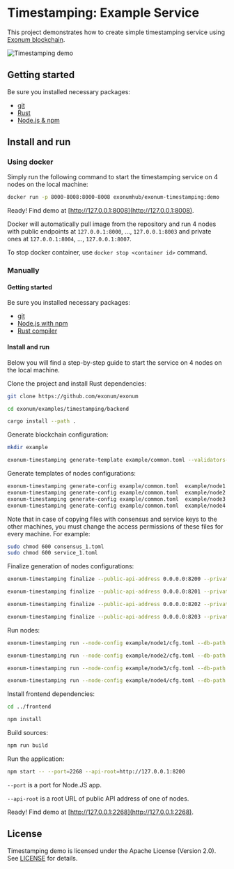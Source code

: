 # Timestamping: Example Service

This project demonstrates how to create simple timestamping service
using [Exonum blockchain](https://github.com/exonum/exonum).

![Timestamping demo](Screenshot.png)

## Getting started

Be sure you installed necessary packages:

* [git](https://git-scm.com/downloads)
* [Rust](https://rustup.rs/)
* [Node.js & npm](https://nodejs.org/en/download/)

## Install and run

### Using docker

Simply run the following command to start the timestamping service on 4 nodes
on the local machine:

```bash
docker run -p 8000-8008:8000-8008 exonumhub/exonum-timestamping:demo
```

Ready! Find demo at [http://127.0.0.1:8008](http://127.0.0.1:8008).

Docker will automatically pull image from the repository and
run 4 nodes with public endpoints at `127.0.0.1:8000`, ..., `127.0.0.1:8003`
and private ones at `127.0.0.1:8004`, ..., `127.0.0.1:8007`.

To stop docker container, use `docker stop <container id>` command.

### Manually

#### Getting started

Be sure you installed necessary packages:

* [git](https://git-scm.com/downloads)
* [Node.js with npm](https://nodejs.org/en/download/)
* [Rust compiler](https://rustup.rs/)

#### Install and run

Below you will find a step-by-step guide to start the service
on 4 nodes on the local machine.

Clone the project and install Rust dependencies:

```sh
git clone https://github.com/exonum/exonum

cd exonum/examples/timestamping/backend

cargo install --path .
```

Generate blockchain configuration:

```sh
mkdir example

exonum-timestamping generate-template example/common.toml --validators-count 4
```

Generate templates of nodes configurations:

<!-- markdownlint-disable MD013 -->

```sh
exonum-timestamping generate-config example/common.toml  example/node1 --peer-address 127.0.0.1:6331
exonum-timestamping generate-config example/common.toml  example/node2 --peer-address 127.0.0.1:6332
exonum-timestamping generate-config example/common.toml  example/node3 --peer-address 127.0.0.1:6333
exonum-timestamping generate-config example/common.toml  example/node4 --peer-address 127.0.0.1:6334
```

Note that in case of copying files with consensus and service keys to the other machines, you must change the access permissions of these files for every machine.
For example:

```sh
sudo chmod 600 consensus_1.toml
sudo chmod 600 service_1.toml
```

Finalize generation of nodes configurations:

```sh
exonum-timestamping finalize --public-api-address 0.0.0.0:8200 --private-api-address 0.0.0.0:8091 example/node1/sec.toml example/node1/cfg.toml --public-configs example/node1/pub.toml example/node2/pub.toml example/node3/pub.toml example/node4/pub.toml

exonum-timestamping finalize --public-api-address 0.0.0.0:8201 --private-api-address 0.0.0.0:8092 example/node2/sec.toml example/node2/cfg.toml --public-configs example/node1/pub.toml example/node2/pub.toml example/node3/pub.toml example/node4/pub.toml

exonum-timestamping finalize --public-api-address 0.0.0.0:8202 --private-api-address 0.0.0.0:8093 example/node3/sec.toml example/node3/cfg.toml --public-configs example/node1/pub.toml example/node2/pub.toml example/node3/pub.toml example/node4/pub.toml

exonum-timestamping finalize --public-api-address 0.0.0.0:8203 --private-api-address 0.0.0.0:8094 example/node4/sec.toml example/node4/cfg.toml --public-configs example/node1/pub.toml example/node2/pub.toml example/node3/pub.toml example/node4/pub.toml
```

Run nodes:

```sh
exonum-timestamping run --node-config example/node1/cfg.toml --db-path example/db1 --public-api-address 0.0.0.0:8200

exonum-timestamping run --node-config example/node2/cfg.toml --db-path example/db2 --public-api-address 0.0.0.0:8201

exonum-timestamping run --node-config example/node3/cfg.toml --db-path example/db3 --public-api-address 0.0.0.0:8202

exonum-timestamping run --node-config example/node4/cfg.toml --db-path example/db4 --public-api-address 0.0.0.0:8203
```

<!-- markdownlint-enable MD013 -->

Install frontend dependencies:

```sh
cd ../frontend

npm install
```

Build sources:

```sh
npm run build
```

Run the application:

```sh
npm start -- --port=2268 --api-root=http://127.0.0.1:8200
```

`--port` is a port for Node.JS app.

`--api-root` is a root URL of public API address of one of nodes.

Ready! Find demo at [http://127.0.0.1:2268](http://127.0.0.1:2268).

## License

Timestamping demo is licensed under the Apache License (Version 2.0).
See [LICENSE](LICENSE) for details.
